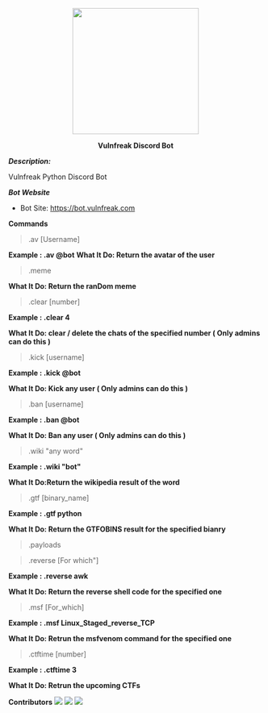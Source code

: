 <p align="center"><img src="https://vulnfreak.com/images/bot.png" width="250"></p>
<p align="center"><strong>Vulnfreak Discord Bot</strong></p>


***Description:***

Vulnfreak Python Discord Bot

***Bot Website***

- Bot Site: https://bot.vulnfreak.com


**Commands**

>.av [Username]

**Example : .av @bot**
**What It Do: Return the avatar of the user**

>.meme

**What It Do: Return the ranDom meme**

>.clear [number]

**Example : .clear 4**

**What It Do: clear / delete the chats of the specified number ( Only admins can do this )**

>.kick [username]

**Example : .kick @bot**

**What It Do: Kick any user ( Only admins can do this )**

>.ban [username]

**Example : .ban @bot**

**What It Do: Ban any user ( Only admins can do this )**

>.wiki "any word"

**Example : .wiki "bot"**

**What It Do:Return the wikipedia result of the word**

>.gtf [binary_name]

**Example : .gtf python**

**What It Do: Return the GTFOBINS result for the specified bianry**

>.payloads 

>.reverse [For which"]

**Example : .reverse awk**

**What It Do: Return the reverse shell code for the specified one**

>.msf [For_which]

**Example : .msf Linux_Staged_reverse_TCP**

**What It Do: Retrun the msfvenom command for the specified one**

>.ctftime [number]

**Example : .ctftime 3**

**What It Do: Retrun the upcoming CTFs**

**Contributors**
[![](https://avatars.githubusercontent.com/u/54953623?s=50)](https://github.com/SatyenderYadav)
[![](https://avatars.githubusercontent.com/u/68700493?s=50)](https://github.com/sachin320)
[![](https://avatars.githubusercontent.com/u/56115997?s=50)](https://github.com/x3rz)